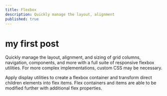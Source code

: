 ```yaml
---
title: Flexbox
description: Quickly manage the layout, alignment
published: true
---
```


# my first post

Quickly manage the layout, alignment, and sizing of grid columns, navigation, components, and more with a full suite of responsive flexbox utilities. For more complex implementations, custom CSS may be necessary.

Apply display utilities to create a flexbox container and transform direct children elements into flex items. Flex containers and items are able to be modified further with additional flex properties.
